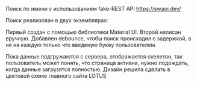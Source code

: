 Поиск по имени с использованием fake-REST API https://swapi.dev/

Поиск реализован в двух экземплярах:

Первый создан с помощью библиотеки Material UI.
Второй написан вручную. Добавлен debounce, чтобы поиск происходил с задержкой, а не на каждую только что введеную букву пользователем.

Пока данные подгружаются с сервера, отображается скелетон, так пользователь может понять, что страница активна, нужно подождать, когда данные загрузятся полностью. 
Дизайн решила сделать в цветовой схеме главного сайта LOTUS